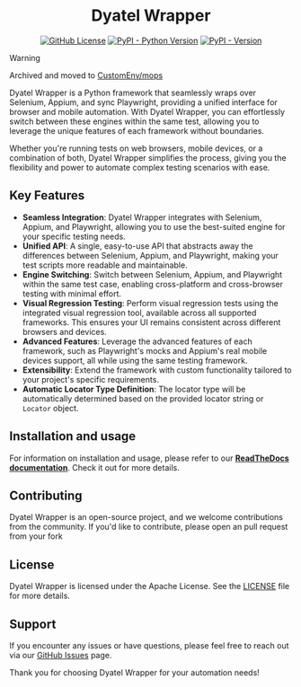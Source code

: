<h1 align="center">Dyatel Wrapper</h1>

<p align="center">
    <a href="https://github.com/CustomEnv/dyatel-wrapper/blob/master/LICENSE"><img alt="GitHub License" src="https://img.shields.io/github/license/CustomEnv/dyatel?logo=github&color=%234F2684&labelColor=%232E353B"></a>
    <a href="https://pypi.org/project/dyatel-wrapper/"><img alt="PyPI - Python Version" src="https://img.shields.io/pypi/pyversions/dyatel-wrapper?logo=pypi&labelColor=%232E353B"></a>
    <a href="https://pypi.org/project/dyatel-wrapper/"><img alt="PyPI - Version" src="https://img.shields.io/pypi/v/dyatel-wrapper?logo=pypi&labelColor=%232E353B"></a>
</p> 

> [!WARNING]
> Archived and moved to [CustomEnv/mops](https://github.com/CustomEnv/mops)

Dyatel Wrapper is a Python framework that seamlessly wraps over Selenium, Appium, and sync Playwright,
providing a unified interface for browser and mobile automation. With Dyatel Wrapper, you can effortlessly switch 
between these engines within the same test, allowing you to leverage the unique features of each framework without boundaries.

Whether you're running tests on web browsers, mobile devices, or a combination of both, Dyatel Wrapper simplifies the 
process, giving you the flexibility and power to automate complex testing scenarios with ease.

## Key Features

- **Seamless Integration**: Dyatel Wrapper integrates with Selenium, Appium, and Playwright, allowing you to use the best-suited engine for your specific testing needs.
- **Unified API**: A single, easy-to-use API that abstracts away the differences between Selenium, Appium, and Playwright, making your test scripts more readable and maintainable.
- **Engine Switching**: Switch between Selenium, Appium, and Playwright within the same test case, enabling cross-platform and cross-browser testing with minimal effort.
- **Visual Regression Testing**: Perform visual regression tests using the integrated visual regression tool, available across all supported frameworks. This ensures your UI remains consistent across different browsers and devices.
- **Advanced Features**: Leverage the advanced features of each framework, such as Playwright's mocks and Appium's real mobile devices support, all while using the same testing framework.
- **Extensibility**: Extend the framework with custom functionality tailored to your project's specific requirements.
- **Automatic Locator Type Definition**: The locator type will be automatically determined based on the provided locator string or `Locator` object.


## Installation and usage
For information on installation and usage, please refer to our **[ReadTheDocs documentation](https://dyatel-wrapper.readthedocs.io)**. Check it out for more details.


## Contributing

Dyatel Wrapper is an open-source project, and we welcome contributions from the community. If you'd like to contribute, please open an pull request from your fork

## License

Dyatel Wrapper is licensed under the Apache License. See the [LICENSE](https://github.com/CustomEnv/dyatel-wrapper/blob/master/LICENSE) file for more details.

## Support

If you encounter any issues or have questions, please feel free to reach out via our [GitHub Issues](https://github.com/CustomEnv/dyatel-wrapper/issues) page.

Thank you for choosing Dyatel Wrapper for your automation needs!
